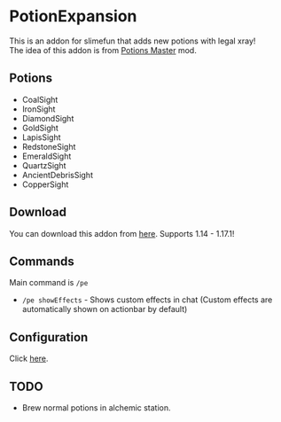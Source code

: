 # PotionExpansion
This is an addon for slimefun that adds new potions with legal xray!<br>
The idea of this addon is from [Potions Master](https://www.curseforge.com/minecraft/mc-mods/potionsmaster) mod.

## Potions
- CoalSight
- IronSight
- DiamondSight
- GoldSight
- LapisSight
- RedstoneSight
- EmeraldSight
- QuartzSight
- AncientDebrisSight
- CopperSight

## Download
You can download this addon from [here](https://github.com/EpicPlayerA10/PotionExpansion/releases).
Supports 1.14 - 1.17.1!

## Commands
Main command is `/pe`
- `/pe showEffects` - Shows custom effects in chat (Custom effects are automatically shown on actionbar by default)

## Configuration
Click [here](https://github.com/EpicPlayerA10/PotionExpansion/wiki).

## TODO
- Brew normal potions in alchemic station.
